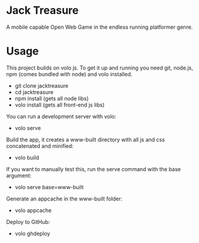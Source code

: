 
# Jack Treasure

A mobile capable Open Web Game in the endless running platformer genre.

# Usage

This project builds on volo js.
To get it up and running you need git, node.js, npm (comes bundled with node) and volo installed.

* git clone <github-repo> jacktreasure
* cd jacktreasure
* npm install (gets all node libs)
* volo install (gets all front-end js libs)

You can run a development server with volo:

* volo serve

Build the app, it creates a www-built directory with all js and css concatenated and minified:

* volo build

If you want to manually test this, run the serve command with the base argument:

* volo serve base=www-built

Generate an appcache in the www-built folder:

* volo appcache

Deploy to GitHub:

* volo ghdeploy

